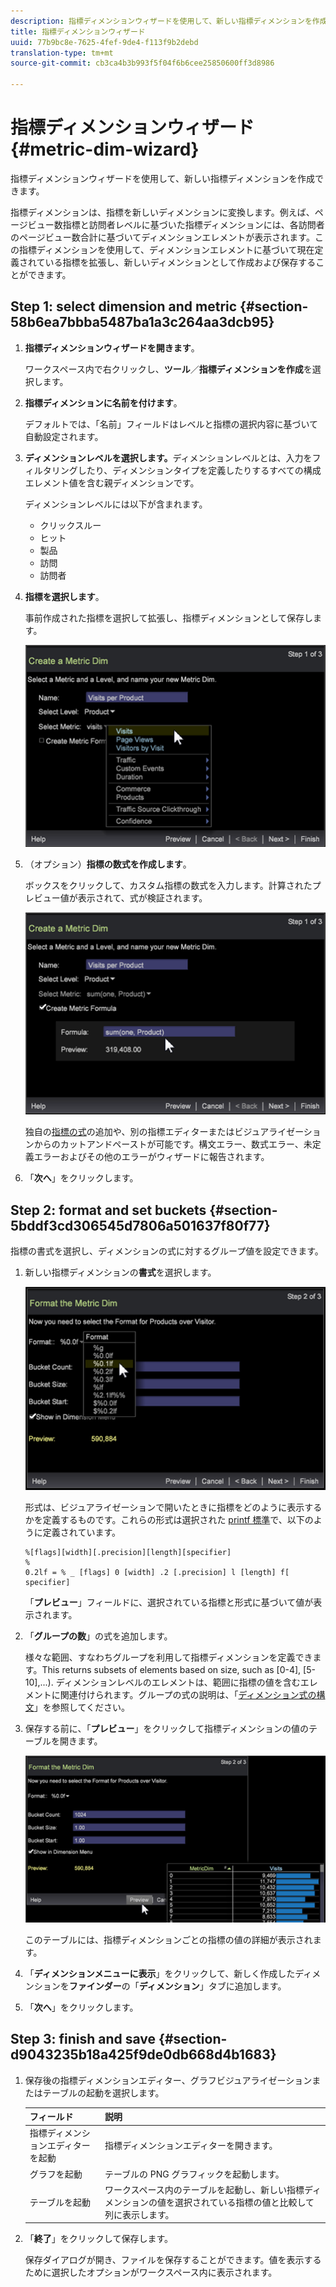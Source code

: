 ```yaml
---
description: 指標ディメンションウィザードを使用して、新しい指標ディメンションを作成できます。
title: 指標ディメンションウィザード
uuid: 77b9bc8e-7625-4fef-9de4-f113f9b2debd
translation-type: tm+mt
source-git-commit: cb3ca4b3b993f5f04f6b6cee25850600ff3d8986

---
```



# 指標ディメンションウィザード{#metric-dim-wizard}

指標ディメンションウィザードを使用して、新しい指標ディメンションを作成できます。

指標ディメンションは、指標を新しいディメンションに変換します。例えば、ページビュー数指標と訪問者レベルに基づいた指標ディメンションには、各訪問者のページビュー数合計に基づいてディメンションエレメントが表示されます。この指標ディメンションを使用して、ディメンションエレメントに基づいて現在定義されている指標を拡張し、新しいディメンションとして作成および保存することができます。

## Step 1: select dimension and metric {#section-58b6ea7bbba5487ba1a3c264aa3dcb95}

1. **指標ディメンションウィザードを開きます**。

   ワークスペース内で右クリックし、**ツール**／**指標ディメンションを作成**&#x200B;を選択します。

1. **指標ディメンションに名前を付けます**。

   デフォルトでは、「名前」フィールドはレベルと指標の選択内容に基づいて自動設定されます。

1. **ディメンションレベルを選択します。**&#x200B;ディメンションレベルとは、入力をフィルタリングしたり、ディメンションタイプを定義したりするすべての構成エレメント値を含む親ディメンションです。

   ディメンションレベルには以下が含まれます。

   * クリックスルー
   * ヒット
   * 製品        
   * 訪問
   * 訪問者

1. **指標を選択します**。

   事前作成された指標を選択して拡張し、指標ディメンションとして保存します。

   ![](assets/6_4_workstation_metricdim_metric.png)

1. （オプション）**指標の数式を作成します**。

   ボックスをクリックして、カスタム指標の数式を入力します。計算されたプレビュー値が表示されて、式が検証されます。

   ![](assets/6_4_workstation_metricdim_create_metric.png)

   独自の[指標の式](https://docs.adobe.com/content/help/en/data-workbench/using/client/qry-lang-syntx/c-syntx-mtrc-exp.html)の追加や、別の指標エディターまたはビジュアライゼーションからのカットアンドペーストが可能です。構文エラー、数式エラー、未定義エラーおよびその他のエラーがウィザードに報告されます。

1. 「**次へ**」をクリックします。

## Step 2: format and set buckets {#section-5bddf3cd306545d7806a501637f80f77}

指標の書式を選択し、ディメンションの式に対するグループ値を設定できます。

1. 新しい指標ディメンションの&#x200B;**書式**&#x200B;を選択します。

   ![](assets/6_4_workstation_metricdim_format_metric.png)

   形式は、ビジュアライゼーションで開いたときに指標をどのように表示するかを定義するものです。これらの形式は選択された [printf 標準](http://www.cplusplus.com/reference/cstdio/printf/)で、以下のように定義されています。

   ```
   %[flags][width][.precision][length][specifier]
   %
   0.2lf = % _ [flags] 0 [width] .2 [.precision] l [length] f[ specifier]
   ```

   「**プレビュー**」フィールドに、選択されている指標と形式に基づいて値が表示されます。

1. 「**グループの数**」の式を追加します。

   様々な範囲、すなわちグループを利用して指標ディメンションを定義できます。This returns subsets of elements based on size, such as [0-4], [5-10],...). ディメンションレベルのエレメントは、範囲に指標の値を含むエレメントに関連付けられます。グループの式の説明は、「[ディメンション式の構文](https://docs.adobe.com/content/help/en/data-workbench/using/client/qry-lang-syntx/c-syntx-dim-exp.html)」を参照してください。

1. 保存する前に、「**プレビュー**」をクリックして指標ディメンションの値のテーブルを開きます。

   ![](assets/6_4_workstation_metricdim_preview.png)

   このテーブルには、指標ディメンションごとの指標の値の詳細が表示されます。

1. 「**ディメンションメニューに表示**」をクリックして、新しく作成したディメンションを&#x200B;**ファインダー**&#x200B;の「**ディメンション**」タブに追加します。
1. 「**次へ**」をクリックします。

## Step 3: finish and save {#section-d9043235b18a425f9de0db668d4b1683}

1. 保存後の指標ディメンションエディター、グラフビジュアライゼーションまたはテーブルの起動を選択します。

   | フィールド | 説明 |
   |---|---|
   | 指標ディメンションエディターを起動 | 指標ディメンションエディターを開きます。 |
   | グラフを起動 | テーブルの PNG グラフィックを起動します。 |
   | テーブルを起動 | ワークスペース内のテーブルを起動し、新しい指標ディメンションの値を選択されている指標の値と比較して列に表示します。 |

1. 「**終了**」をクリックして保存します。

   保存ダイアログが開き、ファイルを保存することができます。値を表示するために選択したオプションがワークスペース内に表示されます。

